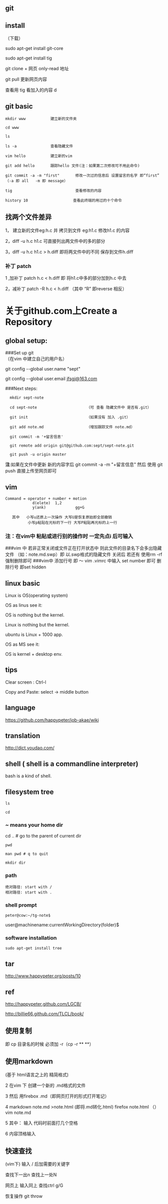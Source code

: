 ## git

## install
 （下载）

   sudo apt-get install git-core 

   sudo apt-get install tig
 
   git clone + 网页 only-read 地址  
 
   git pull   更新网页内容
 
   查看用 tig 看加入的内容 d
                                                                            

## git basic
    
    mkdir www           建立新的文件夹
 
    cd www             
    
    ls       
    
    ls -a               查看隐藏文件
    
    vim hello           建立新的vim
    
    git add hello       跟踪hello 文件(注：如果第二次修改可不用此命令)
    
    git commit -a -m "first"       修改一次过的信息后 设置留言的名字 即“first”
    （-a 即 all   -m 即 message）
    
    tig                            查看修改的内容
    
    history 10                    查看此终端的用过的十个命令

## 找两个文件差异
 
   1， 建立新的文件eg:h.c   并 拷贝到文件 eg:h1.c  修改h1.c 的内容

   2，diff -u h.c h1.c                    可直接列出两文件中的多的部分
   
   3，diff -u h.c h1.c > h.diff           即将两文件中的不同 保存到文件h.diff
 
### 补丁  patch
 
 1 ,加补丁    patch h.c < h.diff        即 将h1.c中多的部分加到h.c 中去
 
 2，减补丁    patch -R h.c < h.diff     （其中 “R”  即reverse 相反）

# 关于github.com上Create a Repository

## global setup:

###Set up git        
    （在vim 中建立自己的用户名）
   
   git config --global user.name "sept"
   
   git config --global user.email jfsgj@163.com

###Next steps:    
     
      mkdir sept-note

      cd sept-note                      （可 查看 隐藏文件中 是否有.git）
     
      git init                          （如果没有 加入 .git）
      
      git add note.md                   （增加跟踪文件 note.md）
   
      git commit -m '+留言信息'
     
      git remote add origin git@github.com:sept/sept-note.git   
    
      git push -u origin master

__注__:如果在文件中更新 新的内容字后 git commit -a -m "+留言信息"
                        然后 使用    git push  直接上传至网页即可			           
## vim

    Command = operator + number + motion
                d(elete)  1,2
                y(ank)             gg+G

       其中   小写u还原上一次操作 大写U是恢复原始即全部撤销
              小写p粘贴在光标的下一行 大写P粘贴再光标的上一行

### 注：在vim中 粘贴或进行别的操作时  一定先点i 后可输入


###vim 中
   若非正常关闭或文件正在打开状态中 则此文件的目录名下会多出隐藏文件
   （如：note.md.swp）即 以.swp格式的隐藏文件 
   关闭后 若还有 使用rm -rf 强制删除即可
###vim中 添加行号
   即 ～ vim .vimrc  中输入 set number 即可
   删除行号 即set hidden          
					   
## linux basic
 
  Linux is OS(operating system)
 
  OS as linus see it:
 
  OS is nothing but the kernel.
 
  Linux is nothing but the kernel.
 
  ubuntu is Linux + 1000 app.
 
  OS as MS see it:
 
  OS is kernel + desktop env.

## tips

   Clear screen : Ctrl-l

   Copy and Paste: select -> middle button

## language

  https://github.com/happypeter/job-akae/wiki

## translation

  http://dict.youdao.com/

## shell ( shell is a commandline interpreter)

  bash is a kind of shell. 

## filesystem tree

    ls

    cd 
### ~ means your home dir

   cd .. # go to the parent of current dir

    pwd

    man pwd # q to quit

    mkdir dir

### path

    绝对路径: start with /
    相对路径: start with .

### shell prompt

    peter@cow:~/tg-note$
   
   user@machinename:currentWorkingDirectory(folder)$

### software installation

    sudo apt-get install tree


## tar 

  http://www.happypeter.org/posts/10

## ref

  http://happypeter.github.com/LGCB/

  http://billie66.github.com/TLCL/book/

## 使用复制
   即 cp  目录名的时候 必须加  -r（cp -r ** **）

## 使用markdown 

  (基于 html语言之上的 精简格式)

  2 在vim 下 创建一个新的  .md格式的文件 

  3 然后 用firebox  .md（即网页打开的形式打开笔记）

  4  markdown note.md >note.html    (即将.md转化.html)
     firefox note.html              （）
     vim note.md  
  
  5 其中： 输入 代码时前面打几个空格

  6  内容顶格输入

## 快速查找

  (vim下)  输入 / 后加需要的关键字  

  查找下一出n 查找上一处N

  网页上 输入同上  查找ctrl g/G

  恢复操作 git throw

